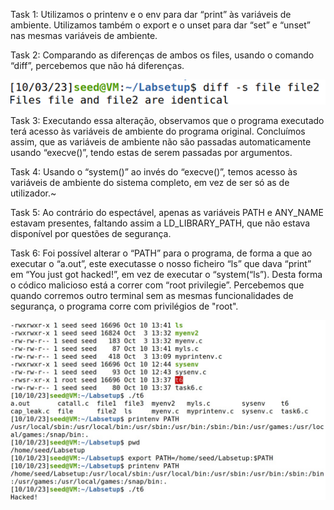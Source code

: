 Task 1: Utilizamos o printenv e o env para dar “print” às variáveis de ambiente. Utilizamos também o  export e o unset  para dar “set” e “unset” nas mesmas variáveis de ambiente.

Task 2: Comparando as diferenças de ambos os files, usando o comando “diff”, percebemos que não há diferenças. 

![image 1](docs/images/Imagem1.png)

Task 3: Executando essa alteração, observamos que o programa executado terá acesso às variáveis de ambiente do programa original. Concluímos assim, que as variáveis de ambiente não são passadas automaticamente usando “execve()”, tendo estas de serem passadas por argumentos.

Task 4: Usando o “system()” ao invés do “execve()”, temos acesso às variáveis de ambiente do sistema completo, em vez de ser só as de utilizador.~

Task 5: Ao contrário do espectável, apenas as variáveis PATH e ANY_NAME estavam presentes, faltando assim a LD_LIBRARY_PATH, que não estava disponível por questões de segurança.

Task 6: Foi possível alterar o “PATH” para o programa, de forma a que ao executar o “a.out”, este executasse o nosso ficheiro “ls” que dava “print” em “You just got hacked!”, em vez de executar o “system(“ls”). Desta forma o códico malicioso está a correr com “root privilegie”. Percebemos que quando corremos outro terminal sem as mesmas funcionalidades de segurança, o programa corre com privilégios de "root".

![image 2](docs/images/1af0b6f8-cedf-4f9b-938f-ac3c58a0d097.jpg)
